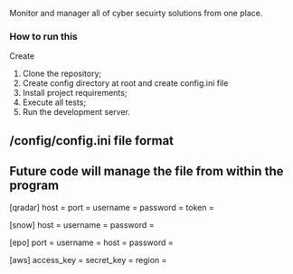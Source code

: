 Monitor and manager all of cyber secuirty solutions from one place.

### How to run this

Create

1. Clone the repository;
2. Create config directory at root and create config.ini file
3. Install project requirements;
4. Execute all tests;
5. Run the development server.


## /config/config.ini file format
## Future code will manage the file from within the program

[qradar]
host =
port =
username =
password =
token =

[snow]
host =
username =
password =

[epo]
port =
username =
host =
password =

[aws]
access_key =
secret_key =
region =
